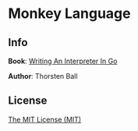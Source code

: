 # Monkey Language  

## Info  

**Book**: [Writing An Interpreter In Go](https://interpreterbook.com/) 

**Author**: Thorsten Ball 

## License 

[The MIT License (MIT)](https://mit-license.org/)
